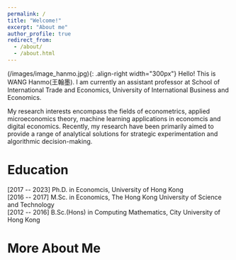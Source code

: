 ```yaml
---
permalink: /
title: "Welcome!"
excerpt: "About me"
author_profile: true
redirect_from: 
  - /about/
  - /about.html
---
```

(/images/image_hanmo.jpg){: .align-right width="300px"}
Hello! This is WANG Hanmo(王翰墨). I am currently an assistant professor at School of International Trade and Economics, University of International Business and Economics. 

My research interests encompass the fields of econometrics, applied microeconomics theory, machine learning applications in economcis and digital economics. Recently, my research have been primarily aimed to provide a range of analytical solutions for strategic experimentation and algorithmic decision-making.

# Education
[2017 -- 2023] Ph.D. in Economcis, University of Hong Kong\
[2016 -- 2017] M.Sc. in Economics, The Hong Kong University of Science and Technology\
[2012 -- 2016] B.Sc.(Hons) in Computing Mathematics, City University of Hong Kong

# More About Me


